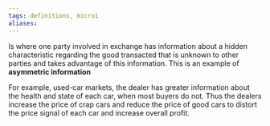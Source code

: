 ```yaml
---
tags: definitions, micro1 
aliases:
---
```

Is where one party involved in exchange has information about a hidden characteristic regarding the good transacted that is unknown to other parties and takes advantage of this information. This is an example of **asymmetric information**

For example, used-car markets, the dealer has greater information about the health and state of each car, when most buyers do not. Thus the dealers increase the price of crap cars and reduce the price of good cars to distort the price signal of each car and increase overall profit. 
